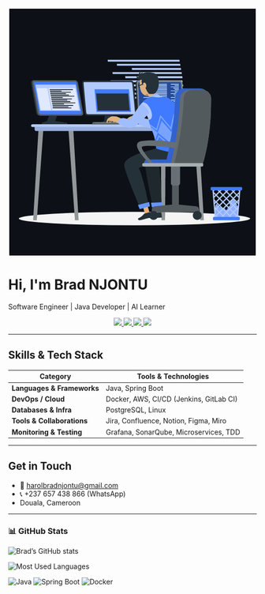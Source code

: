 <p align="center">
  <img src="animation_500_kxa883sd.gif" width="500"/>
</p>

<!--
**BradNJONTU/BradNJONTU** is a ✨ _special_ ✨ repository because its `README.md` (this file) appears on your GitHub profile.

Here are some ideas to get you started:

- 🔭 I’m currently working on ...
- 🌱 I’m currently learning ...
- 👯 I’m looking to collaborate on ...
- 🤔 I’m looking for help with ...
- 💬 Ask me about ...
- 📫 How to reach me: ...
- 😄 Pronouns: ...
- ⚡ Fun fact: ...
-->
<p align="center">
  <h1>Hi, I'm Brad NJONTU</h1>
  <p>Software Engineer | Java Developer | AI Learner</p>
</p>

<p align="center">
  <a href="https://www.linkedin.com/in/TON_LIEN_LINKEDIN" target="_blank">
    <img src="https://img.shields.io/badge/LinkedIn-0077B5?style=for-the-badge&logo=linkedin&logoColor=white"/>
  </a>
  <a href="https://www.instagram.com/TON_LIEN_INSTAGRAM" target="_blank">
    <img src="https://img.shields.io/badge/Instagram-E4405F?style=for-the-badge&logo=instagram&logoColor=white"/>
  </a>
  <a href="https://github.com/brad-njontu" target="_blank">
    <img src="https://img.shields.io/badge/GitHub-181717?style=for-the-badge&logo=github&logoColor=white"/>
  </a>
  <a href="mailto:harolbradnjontu@gmail.com">
    <img src="https://img.shields.io/badge/Email-D14836?style=for-the-badge&logo=gmail&logoColor=white"/>
  </a>
</p>

---

##  Skills & Tech Stack

| Category       | Tools & Technologies                                  |
|----------------|-------------------------------------------------------|
| **Languages & Frameworks** | Java, Spring Boot                            |
| **DevOps / Cloud**         | Docker, AWS, CI/CD (Jenkins, GitLab CI)    |
| **Databases & Infra**      | PostgreSQL, Linux                           |
| **Tools & Collaborations** | Jira, Confluence, Notion, Figma, Miro      |
| **Monitoring & Testing**   | Grafana, SonarQube, Microservices, TDD     |

---

##  Get in Touch  
- 📧 harolbradnjontu@gmail.com  
- 📞 +237 657 438 866 (WhatsApp)  
-  Douala, Cameroon  

---

### 📊 GitHub Stats  

![Brad’s GitHub stats](https://github-readme-stats.vercel.app/api?username=BradNJONTU&show_icons=true&theme=radical)

![Most Used Languages](https://github-readme-stats.vercel.app/api/top-langs/?username=BradNJONTU&layout=compact&theme=radical)

![Java](https://img.shields.io/badge/Code-Java-blue?logo=java&logoColor=white)
![Spring Boot](https://img.shields.io/badge/Framework-SpringBoot-brightgreen?logo=springboot)
![Docker](https://img.shields.io/badge/DevOps-Docker-2496ED?logo=docker&logoColor=white)



